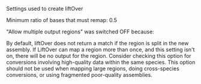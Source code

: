 Settings used to create liftOver

Minimum ratio of bases that must remap: 0.5

"Allow multiple output regions" was switched OFF because:

By default, liftOver does not return a match if the region is split in the new assembly. 
If LiftOver can map a region more than once, and this setting isn't on, there will be no output for the region. 
Consider checking this option for conversions involving high-quality data within the same species. 
This option should not be used when mapping large regions, doing cross-species conversions, or using fragmented poor-quality assemblies.



